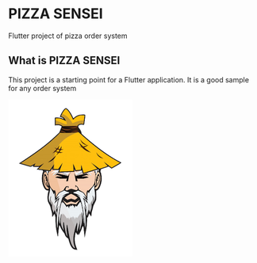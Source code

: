 # PIZZA SENSEI

Flutter project of pizza order system

## What is PIZZA SENSEI

This project is a starting point for a Flutter application.
It is a good sample for any order system 

![alt text](https://github.com/omurthy/pizzaSensei/blob/master/images/sensei-logo.png)
 
